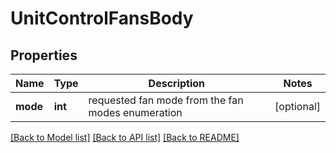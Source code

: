 # UnitControlFansBody

## Properties
Name | Type | Description | Notes
------------ | ------------- | ------------- | -------------
**mode** | **int** | requested fan mode from the fan modes enumeration | [optional] 

[[Back to Model list]](../README.md#documentation-for-models) [[Back to API list]](../README.md#documentation-for-api-endpoints) [[Back to README]](../README.md)

